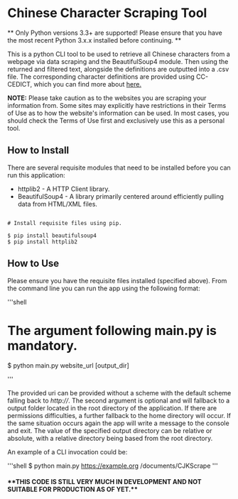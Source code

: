 # Chinese Character Scraping Tool

\*\* Only Python versions 3.3+ are supported! Please ensure that you have the most recent Python 3.x.x installed before continuing. \*\*

This is a python CLI tool to be used to retrieve all Chinese characters from a webpage via data scraping and the BeautifulSoup4 module. 
Then using the returned and filtered text, alongside the definitions are outputted into a .csv file.
The corresponding character definitions are provided using CC-CEDICT, which you can find more about [here.](https://cc-cedict.org/wiki)

__NOTE:__ Please take caution as to the websites you are scraping your information from. Some sites may explicitly have restrictions in their
Terms of Use as to how the website's information can be used. In most cases, you should check the Terms of Use first and exclusively use this as
a personal tool.

## How to Install

There are several requisite modules that need to be installed before you can run this application:

  - httplib2 - A HTTP Client library.
  - BeautifulSoup4 - A library primarily centered around efficiently pulling data from HTML/XML files. 
  
```shell

# Install requisite files using pip. 

$ pip install beautifulsoup4
$ pip install httplib2

```

## How to Use

Please ensure you have the requisite files installed (specified above). From the command line you can run the app using the following format:

'''shell
  
  # The argument following main.py is mandatory.
  
  $ python main.py website_url [output_dir]
  
'''

The provided uri can be provided without a scheme with the default scheme falling back to *http://*. The second argument is optional and will fallback to a output folder located in the root directory of the application. If there are permissions difficulties, a further fallback to the home directory will occur. If the same situation occurs again the app will write a message to the console and exit. The value of the specified output directory can be relative or absolute, with a relative directory being based from the root directory.

An example of a CLI invocation could be:

'''shell
  $ python main.py https://example.org /documents/CJKScrape
'''

#### \*\*THIS CODE IS STILL VERY MUCH IN DEVELOPMENT AND NOT SUITABLE FOR PRODUCTION AS OF YET.\*\*
